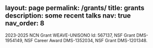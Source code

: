 layout: page
permalink: /grants/
title: grants
description: some recent talks
nav: true
nav_order: 8
---
2023-2025 NCN Grant WEAVE-UNISONO Id: 567137, 
NSF Grant DMS-1954149, 
NSF Career Award DMS-1352034, 
NSF Grant DMS-1201348.
